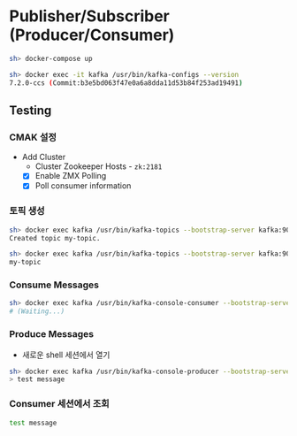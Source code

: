 # Publisher/Subscriber (Producer/Consumer)

```sh
sh> docker-compose up
```

```sh
sh> docker exec -it kafka /usr/bin/kafka-configs --version
7.2.0-ccs (Commit:b3e5bd063f47e0a6a8dda11d53b84f253ad19491)
```

## Testing

### CMAK 설정

- Add Cluster
  - Cluster Zookeeper Hosts - `zk:2181`
  - [x] Enable ZMX Polling
  - [x] Poll consumer information

### 토픽 생성

```sh
sh> docker exec kafka /usr/bin/kafka-topics --bootstrap-server kafka:9092 --create --topic my-topic --partitions 1 --replication-factor 1
Created topic my-topic.

sh> docker exec kafka /usr/bin/kafka-topics --bootstrap-server kafka:9092 --list
my-topic
```

### Consume Messages

```sh
sh> docker exec kafka /usr/bin/kafka-console-consumer --bootstrap-server kafka:9092 --topic my-topic
# (Waiting...)
```

### Produce Messages

- 새로운 shell 세션에서 열기

```sh
sh> docker exec kafka /usr/bin/kafka-console-producer --bootstrap-server kafka:9092 --topic my-topic
> test message
```

### Consumer 세션에서 조회

```sh
test message
```
